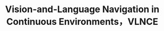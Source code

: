 ---
title: "Vision-and-Language Navigation in Continuous Environments，VLNCE"
description: "连续环境下的视觉语言导航 旨在让机器人根据自然语言指令在真实/仿真环境中自主导航。我们旨在微调大型语言模型（LLM），通过图结构与文本对齐的方式，帮助智能体选择合理导航点，完成自主导航任务。(code private for now)"
image: '/images/VLNCE.png'
# paper: '/files/MGMap_paper.pdf'
# slides: '/files/VLNCE.pdf'
# coming soon
code: 'https://github.com/yujie-jia/VLNCEGraphDatasetConstruct'
--- 